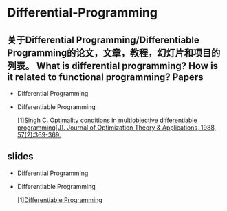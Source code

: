 # Differential-Programming
关于Differential Programming/Differentiable Programming的论文，文章，教程，幻灯片和项目的列表。
What is differential programming? How is it related to functional programming?
Papers
-------
* Differential Programming

* Differentiable Programming

  [1][Singh C. Optimality conditions in multiobjective differentiable programming[J]. Journal of Optimization Theory & Applications, 1988, 57(2):369-369.](https://doi.org/10.1007/BF00938820)

slides
-------
* Differential Programming

* Differentiable Programming

  [1][Differentiable Programming](https://www.cs.nuim.ie/~gunes/files/Baydin-MSR-Slides-20160201.pdf)
